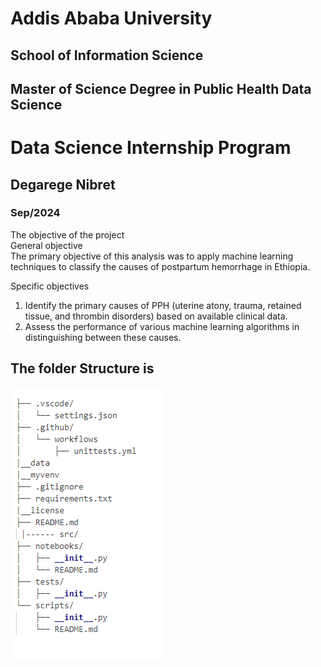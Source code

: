# Addis Ababa University
## School of Information Science
## Master of Science Degree in Public Health Data Science

# Data Science Internship Program 

## Degarege Nibret
### Sep/2024

The objective of the project\
General objective\
The primary objective of this analysis was to apply machine learning techniques to classify the causes of postpartum hemorrhage in Ethiopia. 

Specific objectives
1.	Identify the primary causes of PPH (uterine atony, trauma, retained tissue, and thrombin disorders) based on available clinical data.
2.	Assess the performance of various machine learning algorithms in distinguishing between these causes.


## The folder Structure is 

![alt text](image.png)


